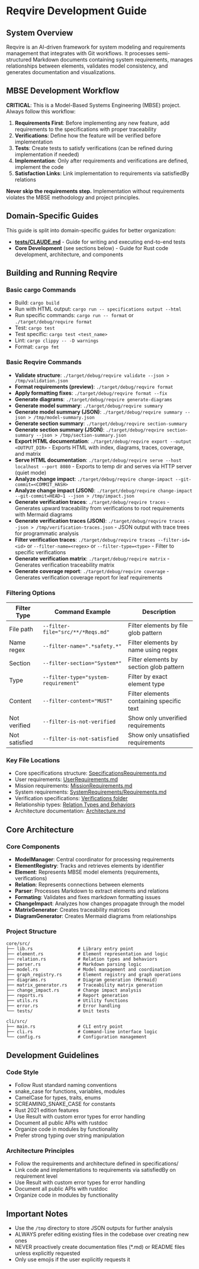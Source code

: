# Reqvire Development Guide

## System Overview
Reqvire is an AI-driven framework for system modeling and requirements management that integrates with Git workflows. It processes semi-structured Markdown documents containing system requirements, manages relationships between elements, validates model consistency, and generates documentation and visualizations.

## MBSE Development Workflow

**CRITICAL**: This is a Model-Based Systems Engineering (MBSE) project. Always follow this workflow:

1. **Requirements First**: Before implementing any new feature, add requirements to the specifications with proper traceability
2. **Verifications**: Define how the feature will be verified before implementation
3. **Tests**: Create tests to satisfy verifications (can be refined during implementation if needed)
4. **Implementation**: Only after requirements and verifications are defined, implement the code
5. **Satisfaction Links**: Link implementation to requirements via satisfiedBy relations

**Never skip the requirements step.** Implementation without requirements violates the MBSE methodology and project principles.

## Domain-Specific Guides

This guide is split into domain-specific guides for better organization:

- **[tests/CLAUDE.md](tests/CLAUDE.md)** - Guide for writing and executing end-to-end tests
- **Core Development** (see sections below) - Guide for Rust code development, architecture, and components

## Building and Running Reqvire

### Basic cargo Commands
- Build: `cargo build`
- Run with HTML output: `cargo run -- specifications output --html`
- Run specific commands: `cargo run -- format` or `./target/debug/reqvire format`
- Test: `cargo test`
- Test specific: `cargo test <test_name>`
- Lint: `cargo clippy -- -D warnings`
- Format: `cargo fmt`

### Basic Reqvire Commands
- **Validate structure**: `./target/debug/reqvire validate --json > /tmp/validation.json`
- **Format requirements (preview)**: `./target/debug/reqvire format`
- **Apply formatting fixes**: `./target/debug/reqvire format --fix`
- **Generate diagrams**: `./target/debug/reqvire generate-diagrams`
- **Generate model summary**: `./target/debug/reqvire summary`
- **Generate model summary (JSON)**: `./target/debug/reqvire summary --json > /tmp/model-summary.json`
- **Generate section summary**: `./target/debug/reqvire section-summary`
- **Generate section summary (JSON)**: `./target/debug/reqvire section-summary --json > /tmp/section-summary.json`
- **Export HTML documentation**: `./target/debug/reqvire export --output <OUTPUT_DIR>` - Exports HTML with index, diagrams, traces, coverage, and matrix
- **Serve HTML documentation**: `./target/debug/reqvire serve --host localhost --port 8080` - Exports to temp dir and serves via HTTP server (quiet mode)
- **Analyze change impact**: `./target/debug/reqvire change-impact --git-commit=<COMMIT_HASH>`
- **Analyze change impact (JSON)**: `./target/debug/reqvire change-impact --git-commit=HEAD~1 --json > /tmp/impact.json`
- **Generate verification traces**: `./target/debug/reqvire traces` - Generates upward traceability from verifications to root requirements with Mermaid diagrams
- **Generate verification traces (JSON)**: `./target/debug/reqvire traces --json > /tmp/verification-traces.json` - JSON output with trace trees for programmatic analysis
- **Filter verification traces**: `./target/debug/reqvire traces --filter-id=<id>` or `--filter-name=<regex>` or `--filter-type=<type>` - Filter to specific verifications
- **Generate verification matrix**: `./target/debug/reqvire matrix` - Generates verification traceability matrix
- **Generate coverage report**: `./target/debug/reqvire coverage` - Generates verification coverage report for leaf requirements


### Filtering Options

| Filter Type | Command Example | Description |
|-------------|----------------|-------------|
| File path | `--filter-file="src/**/*Reqs.md"` | Filter elements by file glob pattern |
| Name regex | `--filter-name=".*safety.*"` | Filter elements by name using regex |
| Section | `--filter-section="System*"` | Filter elements by section glob pattern |
| Type | `--filter-type="system-requirement"` | Filter by exact element type |
| Content | `--filter-content="MUST"` | Filter elements containing specific text |
| Not verified | `--filter-is-not-verified` | Show only unverified requirements |
| Not satisfied | `--filter-is-not-satisfied` | Show only unsatisfied requirements |

### Key File Locations
- Core specifications structure: [SpecificationsRequirements.md](specifications/SpecificationsRequirements.md)
- User requirements: [UserRequirements.md](specifications/UserRequirements.md)
- Mission requirements: [MissionRequirements.md](specifications/MissionRequirements.md)
- System requirements: [SystemRequirements/Requirements.md](specifications/SystemRequirements/Requirements.md)
- Verification specifications: [Verifications folder](specifications/Verifications)
- Relationship types: [Relation Types and Behaviors](specifications/SpecificationsRequirements.md#relation-types-and-behaviors)
- Architecture documentation: [Architecture.md](specifications/Architecture.md)


## Core Architecture

### Core Components
- **ModelManager**: Central coordinator for processing requirements
- **ElementRegistry**: Tracks and retrieves elements by identifier
- **Element**: Represents MBSE model elements (requirements, verifications)
- **Relation**: Represents connections between elements
- **Parser**: Processes Markdown to extract elements and relations
- **Formating**: Validates and fixes markdown formatting issues
- **ChangeImpact**: Analyzes how changes propagate through the model
- **MatrixGenerator**: Creates traceability matrices
- **DiagramGenerator**: Creates Mermaid diagrams from relationships

### Project Structure
```
core/src/
├── lib.rs                 # Library entry point
├── element.rs             # Element representation and logic
├── relation.rs            # Relation types and behaviors
├── parser.rs              # Markdown parsing logic
├── model.rs               # Model management and coordination
├── graph_registry.rs      # Element registry and graph operations
├── diagrams.rs            # Diagram generation (Mermaid)
├── matrix_generator.rs    # Traceability matrix generation
├── change_impact.rs       # Change impact analysis
├── reports.rs             # Report generation
├── utils.rs               # Utility functions
├── error.rs               # Error handling
└── tests/                 # Unit tests

cli/src/
├── main.rs                # CLI entry point
├── cli.rs                 # Command-line interface logic
└── config.rs              # Configuration management
```

## Development Guidelines

### Code Style
- Follow Rust standard naming conventions
- snake_case for functions, variables, modules
- CamelCase for types, traits, enums
- SCREAMING_SNAKE_CASE for constants
- Rust 2021 edition features
- Use Result with custom error types for error handling
- Document all public APIs with rustdoc
- Organize code in modules by functionality
- Prefer strong typing over string manipulation

### Architecture Principles
- Follow the requirements and architecture defined in specifications/
- Link code and implementations to requirements via satisfiedBy on requirement level
- Use Result with custom error types for error handling
- Document all public APIs with rustdoc
- Organize code in modules by functionality

## Important Notes

- Use the `/tmp` directory to store JSON outputs for further analysis
- ALWAYS prefer editing existing files in the codebase over creating new ones
- NEVER proactively create documentation files (*.md) or README files unless explicitly requested
- Only use emojis if the user explicitly requests it
